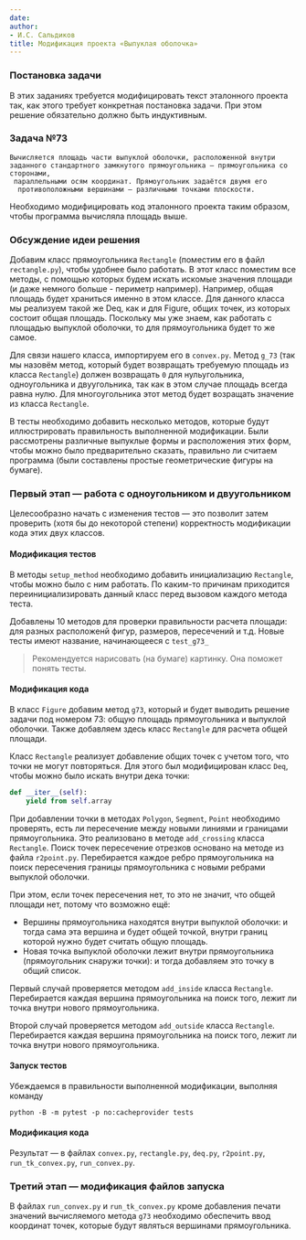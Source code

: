 ```yaml
---
date: 
author:
- И.С. Сальдиков
title: Модификация проекта «Выпуклая оболочка»
---
```


### Постановка задачи

В этих заданиях требуется модифицировать текст эталонного проекта так,
 как этого требует конкретная постановка задачи. 
 При этом решение обязательно должно быть индуктивным.

### Задача №73
```
Вычисляется площадь части выпуклой оболочки, расположенной внутри 
заданного стандартного замкнутого прямоугольника — прямоугольника со сторонами, 
 параллельными осям координат. Прямоугольник задаётся двумя его
  противоположными вершинами — различными точками плоскости.
```

Необходимо модифицировать код эталонного проекта таким образом, чтобы
программа вычисляла площадь выше.

### Обсуждение идеи решения

Добавим класс прямоугольника `Rectangle` (поместим его в файл `rectangle.py`),
чтобы удобнее было работать. В этот класс поместим все методы, с помощью
 которых будем искать искомые значения площади (и даже немного больше - периметр например).
Например, общая площадь будет храниться именно в этом классе. 
Для данного класса мы реализуем такой же Deq, как и для Figure,
общих точек, из которых состоит общая площадь. Поскольку мы уже знаем, как работать с 
площадью выпуклой оболочки, то для прямоугольника будет то же самое.

Для связи нашего класса, импортируем его в `convex.py`.
Метод `g_73` (так мы назовём метод, который будет возвращать требуемую 
площадь из класса `Rectangle`)
 должен возвращать `0` для нульугольника, одноугольника и
двуугольника, так как в этом
случае площадь всегда равна нулю.
Для многоугольника этот метод будет возращать значение из класса `Rectangle`. 

В тесты необходимо добавить несколько методов, которые будут иллюстрировать
правильность выполненной модификации. Были рассмотрены различные выпуклые 
формы и расположения этих форм, чтобы можно было предварительно сказать,
правильно ли считаем программа (были составлены простые геометрические
фигуры на бумаге).


### Первый этап — работа с одноугольником и двуугольником

Целесообразно начать с изменения тестов — это позволит затем проверить
(хотя бы до некоторой степени) корректность модификации кода этих
двух классов.

#### Модификация тестов

В методы `setup_method` необходимо добавить инициализацию `Rectangle`,
чтобы можно было с ним работать. По каким-то причинам приходится 
переинициализировать данный класс перед вызовом каждого метода теста.

Добавлены 10 методов для проверки правильности расчета площади: для 
разных расположенй фигур, размеров, пересечений и т.д. Новые тесты
имеют название, начинающееся с `test_g73_`

> Рекомендуется нарисовать (на бумаге) картинку. Она поможет понять тесты.

#### Модификация кода

В класс `Figure` добавим метод `g73`, который и будет выводить решение 
задачи под номером 73: общую площадь прямоугольника и выпуклой оболочки.
Также добавляем здесь класс `Rectangle` для расчета общей площади.

Класс `Rectangle` реализует добавление общих точек с учетом того, что
точки не могут повторяться. Для этого был модифицирован класс `Deq`, чтобы
можно было искать внутри дека точки:
```python
def __iter__(self):
    yield from self.array
```
При добавлении точки в методах `Polygon`, `Segment`, `Point` необходимо 
проверять, есть ли пересечение между новыми линиями и границами прямоугольника.
Это реализовано в методе `add_crossing` класса `Rectangle`. 
Поиск точек пересечение отрезков основано на методе из файла `r2point.py`.
Перебирается каждое ребро прямоугольника на поиск пересечения границы 
прямоугольника с новыми ребрами выпуклой оболочки.

При этом, если точек пересечения нет, то это не значит, что общей площади нет, 
потому что возможно ещё:
- Вершины прямоугольника находятся внутри выпуклой оболочки: и тогда сама 
эта вершина и будет общей точкой, внутри границ которой нужно будет считать общую 
площадь.
- Новая точка выпуклой оболочки лежит внутри прямоугольника (прямоугольник 
снаружи точки): и тогда добавляем это точку в общий список.  

Первый случай проверяется методом `add_inside` класса `Rectangle`.
Перебирается каждая вершина прямоугольника на поиск того, лежит ли точка
внутри нового прямоугольника.
  
Второй случай проверяется методом `add_outside` класса `Rectangle`.
Перебирается каждая вершина прямоугольника на поиск того, лежит ли точка
внутри нового прямоугольника.
  

#### Запуск тестов

Убеждаемся в правильности выполненной модификации, выполняя команду

    python -B -m pytest -p no:cacheprovider tests 
 

#### Модификация кода

Результат — в файлах `convex.py`, `rectangle.py`, `deq.py`, `r2point.py`,
`run_tk_convex.py`, `run_convex.py`.
 
### Третий этап — модификация файлов запуска

В файлах `run_convex.py` и `run_tk_convex.py` кроме добавления печати
значений вычисляемого метода `g73` необходимо обеспечить ввод координат
точек, которые будут являться вершинами прямоугольника.
